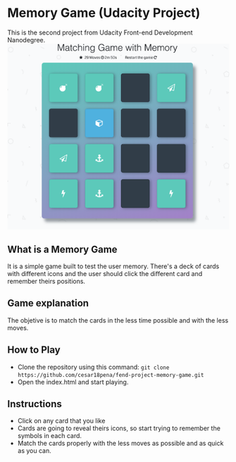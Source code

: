 # Memory Game (Udacity Project)
This is the second project from Udacity Front-end Development Nanodegree.
![](img/main-page.png)

## What is a Memory Game
It is a simple game built to test the user memory. There's a deck of cards with different icons and the user should click the different card and remember theirs positions. 

## Game explanation
The objetive is to match the cards in the less time possible and with the less moves.

## How to Play
- Clone the repository using this command: `git clone https://github.com/cesar18pena/fend-project-memory-game.git`
- Open the index.html and start playing.

## Instructions
- Click on any card that you like
- Cards are going to reveal theirs icons, so start trying to remember the symbols in each card.
- Match the cards properly with the less moves as possible and as quick as you can.
